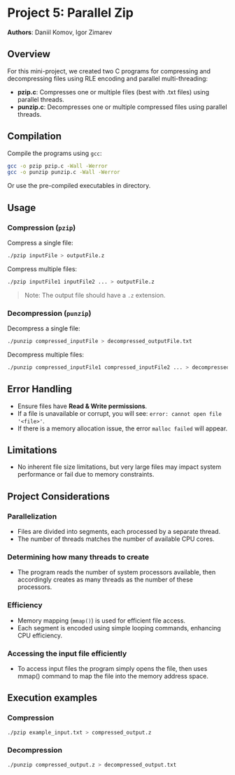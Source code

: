 # Project 5: Parallel Zip

**Authors**: Daniil Komov, Igor Zimarev

## Overview
For this mini-project, we created two C programs for compressing and decompressing files using RLE encoding and parallel multi-threading:

- **pzip.c**: Compresses one or multiple files (best with .txt files) using parallel threads.
- **punzip.c**: Decompresses one or multiple compressed files using parallel threads.

## Compilation
Compile the programs using `gcc`:
```bash
gcc -o pzip pzip.c -Wall -Werror
gcc -o punzip punzip.c -Wall -Werror
```
Or use the pre-compiled executables in directory.

## Usage
### Compression (`pzip`)
Compress a single file:
```bash
./pzip inputFile > outputFile.z
```

Compress multiple files:
```bash
./pzip inputFile1 inputFile2 ... > outputFile.z
```
> Note: The output file should have a `.z` extension.

### Decompression (`punzip`)
Decompress a single file:
```bash
./punzip compressed_inputFile > decompressed_outputFile.txt
```

Decompress multiple files:
```bash
./punzip compressed_inputFile1 compressed_inputFile2 ... > decompressed_outputFile.txt
```

## Error Handling
- Ensure files have **Read & Write permissions**.
- If a file is unavailable or corrupt, you will see: `error: cannot open file '<file>'`.
- If there is a memory allocation issue, the error `malloc failed` will appear.

## Limitations
- No inherent file size limitations, but very large files may impact system performance or fail due to memory constraints.

## Project Considerations
### Parallelization
- Files are divided into segments, each processed by a separate thread.
- The number of threads matches the number of available CPU cores.

### Determining how many threads to create
- The program reads the number of system processors available, then accordingly creates as many threads as the number of these processors.

### Efficiency
- Memory mapping (`mmap()`) is used for efficient file access.
- Each segment is encoded using simple looping commands, enhancing CPU efficiency.

### Accessing the input file efficiently
- To access input files the program simply opens the file, then uses mmap() command to map the file into the memory address space.

## Execution examples
### Compression
```bash
./pzip example_input.txt > compressed_output.z
```

### Decompression
```bash
./punzip compressed_output.z > decompressed_output.txt
```
